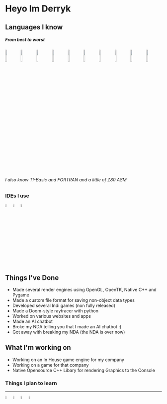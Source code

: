 # Heyo Im Derryk

## Languages I know
##### _From best to worst_
<img src="https://cdn.jsdelivr.net/gh/devicons/devicon/icons/c/c-original.svg" width="10%"><img src="https://cdn.jsdelivr.net/gh/devicons/devicon/icons/cplusplus/cplusplus-original.svg" width="10%"><img src="https://cdn.jsdelivr.net/gh/devicons/devicon/icons/python/python-original.svg" width="10%"><img src="https://cdn.jsdelivr.net/gh/devicons/devicon/icons/csharp/csharp-original.svg" width="10%"><img src="https://cdn.jsdelivr.net/gh/devicons/devicon/icons/html5/html5-original.svg" width="10%"><img src="https://cdn.jsdelivr.net/gh/devicons/devicon/icons/css3/css3-original.svg" width="10%"><img src="https://cdn.jsdelivr.net/gh/devicons/devicon/icons/javascript/javascript-original.svg" width="10%"><img src="https://cdn.jsdelivr.net/gh/devicons/devicon/icons/sass/sass-original.svg" width="10%"><img src="https://cdn.jsdelivr.net/gh/devicons/devicon/icons/java/java-original.svg" width="10%"><img src="https://cdn.jsdelivr.net/npm/simple-icons@3.13.0/icons/arduino.svg" width="10%">
###### I also know TI-Basic and FORTRAN and a little of Z80 ASM

### IDEs I use
<img src="https://cdn.jsdelivr.net/gh/devicons/devicon/icons/visualstudio/visualstudio-plain.svg" width="5%"><img src="https://cdn.jsdelivr.net/gh/devicons/devicon/icons/vscode/vscode-original.svg" width="5%"><img src="https://cdn.jsdelivr.net/gh/devicons/devicon/icons/androidstudio/androidstudio-original.svg" width="5%">

## Things I've Done
- Made several render engines using OpenGL, OpenTK, Native C++ and Pygame
- Made a custom file format for saving non-object data types
- Developed several Indi games (non fully released)
- Made a Doom-style raytracer with python
- Worked on various websites and apps
- Made an AI chatbot
- Broke my NDA telling you that I made an AI chatbot :)
- Got away with breaking my NDA (the NDA is over now)

## What I'm working on
- Working on an In House game engine for my company
- Working on a game for that company
- Native Opensource C++ Libary for rendering Graphics to the Console

### Things I plan to learn
------------
<img src="https://cdn.jsdelivr.net/gh/devicons/devicon/icons/rust/rust-plain.svg" width="5%"><img src="https://cdn.jsdelivr.net/gh/devicons/devicon/icons/react/react-original.svg" width="5%"><img src="https://cdn.jsdelivr.net/gh/devicons/devicon/icons/unrealengine/unrealengine-original.svg" width="5%"><img src="https://cdn.jsdelivr.net/gh/devicons/devicon/icons/flutter/flutter-original.svg" width="5%">
